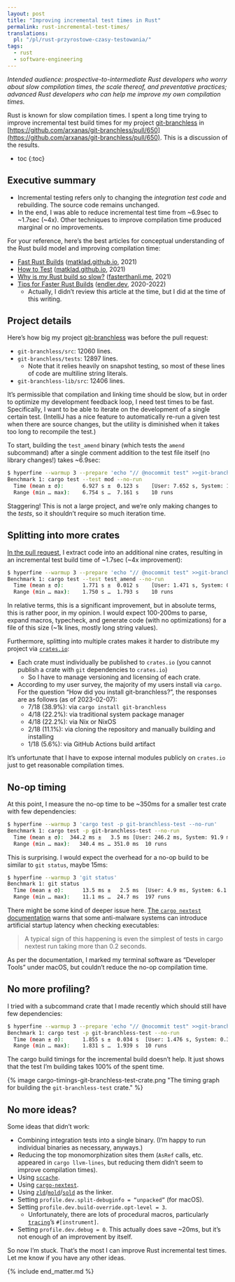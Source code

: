 ```yaml
---
layout: post
title: "Improving incremental test times in Rust"
permalink: rust-incremental-test-times/
translations:
  pl: "/pl/rust-przyrostowe-czasy-testowania/"
tags:
  - rust
  - software-engineering
---
```


_Intended audience: prospective-to-intermediate Rust developers who worry about slow compilation times, the scale thereof, and preventative practices; advanced Rust developers who can help me improve my own compilation times._

Rust is known for slow compilation times. I spent a long time trying to improve incremental test build times for my project [git-branchless](https://github.com/arxanas/git-branchless) in [https://github.com/arxanas/git-branchless/pull/650](https://github.com/arxanas/git-branchless/pull/650). This is a discussion of the results.

* toc
{:toc}


## Executive summary



* Incremental testing refers only to changing the _integration test code_ and rebuilding. The source code remains unchanged.
* In the end, I was able to reduce incremental test time from ~6.9sec to ~1.7sec (~4x). Other techniques to improve compilation time produced marginal or no improvements.

For your reference, here’s the best articles for conceptual understanding of the Rust build model and improving compilation time:



* [Fast Rust Builds](https://matklad.github.io/2021/09/04/fast-rust-builds.html) ([matklad.github.io](https://matklad.github.io), 2021)
* [How to Test](https://matklad.github.io/2021/05/31/how-to-test.html) ([matklad.github.io](https://matklad.github.io), 2021)
* [Why is my Rust build so slow?](https://fasterthanli.me/articles/why-is-my-rust-build-so-slow) ([fasterthanli.me](https://fasterthanli.me/), 2021)
* [Tips for Faster Rust Builds](https://endler.dev/2020/rust-compile-times/) ([endler.dev](https://endler.dev), 2020-2022)
    * Actually, I didn’t review this article at the time, but I did at the time of this writing.


## Project details

Here’s how big my project [git-branchless](https://github.com/arxanas/git-branchless) was before the pull request:



* `git-branchless/src`: 12060 lines.
* `git-branchless/tests`: 12897 lines.
    * Note that it relies heavily on snapshot testing, so most of these lines of code are multiline string literals.
* `git-branchless-lib/src`: 12406 lines.

It’s permissible that compilation and linking time should be slow, but in order to optimize my development feedback loop, I need test times to be fast. Specifically, I want to be able to iterate on the development of a single certain test. (IntelliJ has a nice feature to automatically re-run a given test when there are source changes, but the utility is diminished when it takes too long to recompile the test.)

To start, building the `test_amend` binary (which tests the `amend` subcommand) after a single comment addition to the test file itself (no library changes!) takes ~6.9sec:

```bash
$ hyperfine --warmup 3 --prepare 'echo "// @nocommit test" >>git-branchless/tests/command/test_amend.rs' 'cargo test --test mod --no-run'   
Benchmark 1: cargo test --test mod --no-run
  Time (mean ± σ):      6.927 s ±  0.123 s    [User: 7.652 s, System: 1.738 s]
  Range (min … max):    6.754 s …  7.161 s    10 runs
```

Staggering! This is not a large project, and we’re only making changes to the _tests_, so it shouldn’t require so much iteration time.


## Splitting into more crates

[In the pull request](https://github.com/arxanas/git-branchless/pull/650), I extract code into an additional nine crates, resulting in an incremental test build time of ~1.7sec (~4x improvement):

```bash
$ hyperfine --warmup 3 --prepare 'echo "// @nocommit test" >>git-branchless/tests/test_amend.rs' 'cargo test --test test_amend --no-run'   
Benchmark 1: cargo test --test test_amend --no-run
  Time (mean ± σ):      1.771 s ±  0.012 s    [User: 1.471 s, System: 0.330 s]
  Range (min … max):    1.750 s …  1.793 s    10 runs
```

In relative terms, this is a significant improvement, but in absolute terms, this is rather poor, in my opinion. I would expect 100-200ms to parse, expand macros, typecheck, and generate code (with no optimizations) for a file of this size (~1k lines, mostly long string values).

Furthermore, splitting into multiple crates makes it harder to distribute my project via [`crates.io`](https://crates.io/):



* Each crate must individually be published to `crates.io` (you cannot publish a crate with `git` dependencies to `crates.io`)
    * So I have to manage versioning and licensing of each crate.
* According to my user survey, the majority of my users install via `cargo`. For the question “How did you install git-branchless?”, the responses are as follows (as of 2023-02-07):
    * 7/18 (38.9%): via `cargo install git-branchless`
    * 4/18 (22.2%): via traditional system package manager
    * 4/18 (22.2%): via Nix or NixOS
    * 2/18 (11.1%): via cloning the repository and manually building and installing
    * 1/18 (5.6%): via GitHub Actions build artifact

It’s unfortunate that I have to expose internal modules publicly on `crates.io` just to get reasonable compilation times.


## No-op timing

At this point, I measure the no-op time to be ~350ms for a smaller test crate with few dependencies:

```bash
$ hyperfine --warmup 3 'cargo test -p git-branchless-test --no-run'      	 
Benchmark 1: cargo test -p git-branchless-test --no-run
  Time (mean ± σ): 	344.2 ms ±   3.5 ms	[User: 246.2 ms, System: 91.9 ms]
  Range (min … max):   340.4 ms … 351.0 ms	10 runs
 ```

This is surprising. I would expect the overhead for a no-op build to be similar to `git status`, maybe 15ms:

```bash
$ hyperfine --warmup 3 'git status'
Benchmark 1: git status
  Time (mean ± σ):  	13.5 ms ±   2.5 ms	[User: 4.9 ms, System: 6.1 ms]
  Range (min … max):	11.1 ms …  24.7 ms	197 runs
```

There might be some kind of deeper issue here. [The `cargo nextest` documentation](https://nexte.st/book/antivirus-gatekeeper.html) warns that some anti-malware systems can introduce artificial startup latency when checking executables:

> A typical sign of this happening is even the simplest of tests in cargo nextest run taking more than 0.2 seconds.

As per the documentation, I marked my terminal software as “Developer Tools” under macOS, but couldn’t reduce the no-op compilation time.


## No more profiling?

I tried with a subcommand crate that I made recently which should still have few dependencies:

```bash
$ hyperfine --warmup 3 --prepare 'echo "// @nocommit test" >>git-branchless-test/tests/test_test.rs' 'cargo test -p git-branchless-test --no-run'
Benchmark 1: cargo test -p git-branchless-test --no-run
  Time (mean ± σ):  	1.855 s ±  0.034 s	[User: 1.476 s, System: 0.335 s]
  Range (min … max):	1.831 s …  1.939 s	10 runs
```

The cargo build timings for the incremental build doesn’t help. It just shows that the test I’m building takes 100% of the spent time.

{% image cargo-timings-git-branchless-test-crate.png "The timing graph for building the `git-branchless-test` crate." %}

## No more ideas?

Some ideas that didn’t work:



* Combining integration tests into a single binary. (I’m happy to run individual binaries as necessary, anyways.)
* Reducing the top monomorphization sites them (`AsRef` calls, etc. appeared in `cargo llvm-lines`, but reducing them didn’t seem to improve compilation times).
* Using [`sccache`](https://github.com/mozilla/sccache).
* Using [`cargo-nextest`](https://nexte.st/).
* Using [`zld`](https://github.com/michaeleisel/zld)/[`mold`](https://github.com/rui314/mold)/[`sold`](https://github.com/bluewhalesystems/sold) as the linker.
* Setting `profile.dev.split-debuginfo = “unpacked”` (for macOS).
* Setting `profile.dev.build-override.opt-level = 3`.
  * Unfortunately, there are lots of procedural macros, particularly [`tracing`](https://docs.rs/tracing/latest/tracing/)’s `#[instrument]`.
* Setting `profile.dev.debug = 0`. This actually does save ~20ms, but it’s not enough of an improvement by itself.

So now I’m stuck. That’s the most I can improve Rust incremental test times. Let me know if you have any other ideas.

{% include end_matter.md %}
